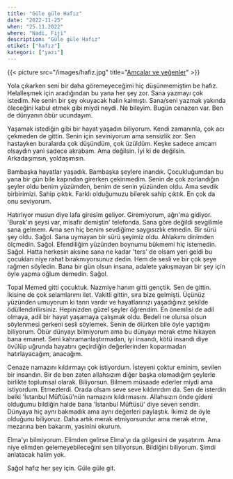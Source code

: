 ```yaml
---
title: "Güle güle Hafız"
date: "2022-11-25"
when: "25.11.2022"
where: "Nadi, Fiji"
description: "Güle güle Hafız"
etiket: ["hafız"]
kategori: ["yazı"]
---
```


{{< picture src="/images/hafiz.jpg" title="[Amcalar ve yeğenler](https://www.instagram.com/p/B7rOYExgOey/)" >}}

Yola çıkarken seni bir daha göremeyeceğimi hiç düşünmemiştim be hafız. Helalleşmek için aradığından bu yana her şey zor. Sana yazmayı çok istedim. Ne senin bir şey okuyacak halin kalmıştı. Sana/seni yazmak yakında öleceğini kabul etmek gibi miydi neydi. Ne bileyim. Bugün cenazen var. Ben de dünyanın öbür ucundayım.

<!--more-->

Yaşamak istediğin gibi bir hayat yaşadın biliyorum. Kendi zamanınla, çok acı çekmeden de gittin. Senin için seviniyorum ama sensizlik zor. Sen hastayken buralarda çok düşündüm, çok üzüldüm. Keşke sadece amcam olsaydın yani sadece akrabam. Ama değilsin. İyi ki de değilsin. Arkadaşımsın, yoldaşımsın.

Bambaşka hayatlar yaşadık. Bambaşka şeylere inandık. Çocukluğumdan bu yana bir gün bile kapından girerken çekinmedim. Senin de çok zorlandığın şeyler oldu benim yüzümden, benim de senin yüzünden oldu. Ama sevdik birbirimizi. Sahip çıktık. Farklı olduğumuzu bilerek sahip çıktık. En çok da onu seviyorum.

Hatırlıyor musun diye lafa giresim geliyor. Giremiyorum, ağrı'ma gidiyor. 'Burak'ın şeysi var, misafir demiştin' telefonda. Sana göre değildi sevgilimle sana gelmem. Ama sen hiç benim sevdiğime saygısızlık etmedin. Bir sürü şey oldu. Sağol. Sana uymayan bir sürü şeyimiz oldu. Ahlakımı dinimden ölçmedin. Sağol. Efendiliğim yüzünden boynumu bükmemi hiç istemedin. Sağol. Hatta herkesin aksine sana ne kadar 'ters' de olsam yeri geldi bu çocukları niye rahat bırakmıyorsunuz dedin. Hem de sesli ve bir çok şeye rağmen söyledin. Bana bir gün olsun insana, adalete yakışmayan bir şey için öyle yapma oğlum demedin. Sağol.

Topal Memed gitti çocuktuk. Nazmiye hanım gitti gençtik. Sen de gittin. İkisine de çok selamlarımı ilet. Vakitli gittin, sıra bize gelmişti. Üçünüz yüzünden umuyorum ki tanrı vardır ve hayatlarınızı yaşadığınız şekilde ödüllendirilirsiniz. Hepinizden güzel şeyler öğrendim. En önemlisi de adil olmaya, adil bir hayat yaşamaya çalışmak oldu. Bedeli ne olursa olsun söylenmesi gerkeni sesli söylemek. Senin de ölürken bile öyle yaptığını biliyorum. Öbür dünyayı bilmiyorum ama bu dünyayı merak etme hikayen bana emanet. Seni kahramanlaştırmadan, iyi insandı, kötü insandı diye övülüp uğrunda hayatını geçirdiğin değerlerinden koparmadan hatırlayacağım, anacağım.

Cenaze namazını kıldırmayı çok istiyordum. İsteyeni çoktur eminim, sevilen bir insandın. Bir de ben zaten allahsızım diğer başka olamadığım şeylerle birlikte toplumsal olarak. Biliyorsun. Bilmem müsaade ederler miydi ama istiyordum. Etmezlerdi. Orada olsam seve seve kıldırırdım da. Sen de isterdin belki 'İstanbul Müftüsü'nün namazını kıldırmasını. Allahsızın önde gideni olduğumu bildiğin halde bana 'İstanbul Müftüsü' diye seven sendin. Dünyaya hiç aynı bakmadık ama aynı değerleri paylaştık. İkimiz de öyle olduğunu biliyoruz. Daha artık merak etmiyorsundur ama merak etme, mezarına ben bakarım, yasinini okurum.

Elma'yı bilmiyorum. Elimden gelirse Elma'yı da gölgesini de yaşatırım. Ama niye elimden gelemeyebileceğini sen biliyorsun. Bildiğini biliyorum. Şimdi anlatacak halim yok.

Sağol hafız her şey için. Güle güle git.
